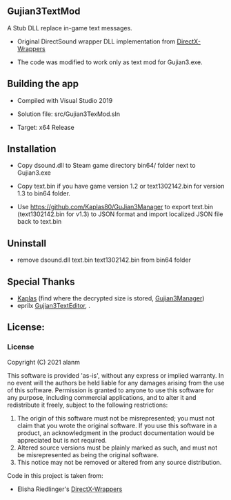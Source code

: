 ## Gujian3TextMod
A Stub DLL replace in-game text messages.

- Original DirectSound wrapper DLL implementation from [DirectX-Wrappers](https://github.com/elishacloud/DirectX-Wrappers)

- The code was modified to work only as text mod for Gujian3.exe.

## Building the app
- Compiled with Visual Studio 2019

- Solution file: src/Gujian3TexMod.sln
- Target:  x64 Release

## Installation
- Copy dsound.dll  to Steam game directory bin64/ folder next to Gujian3.exe
- Copy text.bin if you have game version 1.2 or text1302142.bin for version 1.3 to  bin64 folder.

- Use https://github.com/Kaplas80/GuJian3Manager to export text.bin (text1302142.bin for v1.3) to JSON format and import localized JSON file back to text.bin

## Uninstall
- remove dsound.dll text.bin text1302142.bin from bin64 folder


## Special Thanks
- [Kaplas](https://zenhax.com/memberlist.php?mode=viewprofile&u=5785) (find where the decrypted size is stored, [Gujian3Manager](https://github.com/Kaplas80/GuJian3Manager))
- eprilx [Gujian3TextEditor](https://github.com/eprilx/Gujian3TextEditor), .

## License:  
### License

Copyright (C) 2021 alanm

This software is  provided 'as-is', without any express  or implied  warranty. In no event will the
authors be held liable for any damages arising from the use of this software.
Permission  is granted  to anyone  to use  this software  for  any  purpose,  including  commercial
applications, and to alter it and redistribute it freely, subject to the following restrictions:

   1. The origin of this software must not be misrepresented; you must not claim that you  wrote the
      original  software. If you use this  software  in a product, an  acknowledgment in the product
      documentation would be appreciated but is not required.
   2. Altered source versions must  be plainly  marked as such, and  must not be  misrepresented  as
      being the original software.
   3. This notice may not be removed or altered from any source distribution.

Code in this project is taken from:
- Elisha Riedlinger's [DirectX-Wrappers](https://github.com/elishacloud/DirectX-Wrappers)
